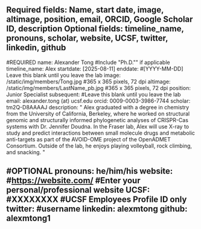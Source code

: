 Required fields:
Name, start date, image, altimage, position, email, ORCID, Google Scholar ID, description
Optional fields:
timeline_name, pronouns, scholar, website, UCSF, twitter, linkedin, github
---
#REQUIRED
name: Alexander Tong #Include "Ph.D."" if applicable
timeline_name: Alex
startdate: [2025-08-11]
enddate: #[YYYY-MM-DD] Leave this blank until you leave the lab
image: /static/img/members/Tong.jpg #365 x 365 pixels, 72 dpi
altimage: /static/img/members/LastName_pb.jpg #365 x 365 pixels, 72 dpi
position: Junior Specialist
subsequent: #Leave this blank until you leave the lab
email: alexander.tong (at) ucsf.edu
orcid: 0009-0003-3986-7744
scholar: tm2Q-D8AAAAJ
description: "
Alex graduated with a degree in chemistry from the University of California, Berkeley, where he worked on structural genomic and structurally informed phylogenetic analyses of CRISPR-Cas systems with Dr. Jennifer Doudna. In the Fraser lab, Alex will use X-ray to study and predict interactions between small molecule drugs and metabolic anti-targets as part of the AVOID-OME project of the OpenADMET Consortium. Outside of the lab, he enjoys playing volleyball, rock climbing, and snacking.
"

#OPTIONAL
pronouns: he/him/his
website: #https://website.com/ #Enter your personal/professional website
UCSF: #XXXXXXXX #UCSF Employees Profile ID only
twitter: #username
linkedin: alexmtong
github: alexmtong1
---
